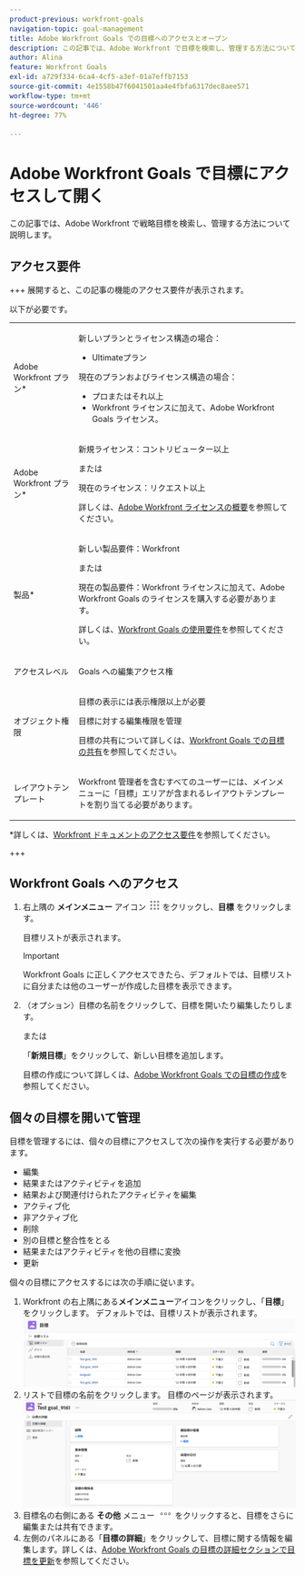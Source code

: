 ```yaml
---
product-previous: workfront-goals
navigation-topic: goal-management
title: Adobe Workfront Goals での目標へのアクセスとオープン
description: この記事では、Adobe Workfront で目標を検索し、管理する方法について説明します。
author: Alina
feature: Workfront Goals
exl-id: a729f334-6ca4-4cf5-a3ef-01a7effb7153
source-git-commit: 4e1558b47f6041501aa4e4fbfa6317dec8aee571
workflow-type: tm+mt
source-wordcount: '446'
ht-degree: 77%

---
```


# Adobe Workfront Goals で目標にアクセスして開く

<!--Audited P&P only: 4/2025-->

この記事では、Adobe Workfront で戦略目標を検索し、管理する方法について説明します。


## アクセス要件

+++ 展開すると、この記事の機能のアクセス要件が表示されます。

以下が必要です。

<table style="table-layout:auto"> 
 <col> 
 </col> 
 <col> 
 </col> 
 <tbody> 
  <tr> 
   <td role="rowheader">Adobe Workfront プラン*</td> 
   <td> 
   <p>新しいプランとライセンス構造の場合：
  <ul><li>Ultimateプラン </li></ul>
   </p>
<p>現在のプランおよびライセンス構造の場合： 
<ul><li> プロまたはそれ以上 </li>
  <li>Workfront ライセンスに加えて、Adobe Workfront Goals ライセンス。</li></ul></p>
   </td> 
  </tr> 
  <tr> 
   <td role="rowheader">Adobe Workfront プラン*</td> 
   <td> 
   <p>新規ライセンス：コントリビューター以上</p>
   または
   <p>現在のライセンス：リクエスト以上</p> <p>詳しくは、<a href="../../administration-and-setup/add-users/access-levels-and-object-permissions/wf-licenses.md" class="MCXref xref">Adobe Workfront ライセンスの概要</a>を参照してください。</p> </td> 
  </tr> 
  <tr>
 <td role="rowheader">製品*</td>
 <td>
 <p> 新しい製品要件：Workfront</p>
<p>または</p>
 <p>現在の製品要件：Workfront ライセンスに加えて、Adobe Workfront Goals のライセンスを購入する必要があります。 </p> <p>詳しくは、<a href="../../workfront-goals/goal-management/access-needed-for-wf-goals.md" class="MCXref xref">Workfront Goals の使用要件</a>を参照してください。 </p> </td>
 </tr>

<tr> 
   <td role="rowheader">アクセスレベル</td> 
   <td> <p>Goals への編集アクセス権</p> </td> 
  </tr> 
  <tr data-mc-conditions=""> 
   <td role="rowheader">オブジェクト権限</td> 
   <td> 
    <div> 
     <p>目標の表示には表示権限以上が必要</p> 
     <p>目標に対する編集権限を管理</p> 
     <p>目標の共有について詳しくは、<a href="../../workfront-goals/workfront-goals-settings/share-a-goal.md" class="MCXref xref">Workfront Goals での目標の共有</a>を参照してください。 </p> 
    </div> </td> 
  </tr> 
  <tr>
   <td role="rowheader"><p>レイアウトテンプレート</p></td>
   <td> <p>Workfront 管理者を含むすべてのユーザーには、メインメニューに「目標」エリアが含まれるレイアウトテンプレートを割り当てる必要があります。 </p>  
</td>
  </tr>
 </tbody> 
</table>

*詳しくは、[Workfront ドキュメントのアクセス要件](/help/quicksilver/administration-and-setup/add-users/access-levels-and-object-permissions/access-level-requirements-in-documentation.md)を参照してください。

+++

## Workfront Goals へのアクセス

1. 右上隅の **メインメニュー** アイコン ![ メインメニューアイコン ](assets/main-menu-icon.png) をクリックし、**目標** をクリックします。

   <!-- drafted for Shell release: Add this when Shell is available to all: or (if available), click the **Main Menu** icon ![Main menu icon](../goal-management/assets/three-line-main-menu-icon.png) in the upper-left corner)
   -->

   目標リストが表示されます。


   >[!IMPORTANT]
   >
   >   Workfront Goals に正しくアクセスできたら、デフォルトでは、目標リストに自分または他のユーザーが作成した目標を表示できます。

   <!--   
   (NOTE: This might change when sharing is in place; right now, with sharing in place, they can VIEW all goals in the system but they cannot EDIT the ones others created!)
   -->

1. （オプション）目標の名前をクリックして、目標を開いたり編集したりします。

   または

   「**新規目標**」をクリックして、新しい目標を追加します。

   目標の作成について詳しくは、[Adobe Workfront Goals での目標の作成](../../workfront-goals/goal-management/create-goals.md)を参照してください。

## 個々の目標を開いて管理

目標を管理するには、個々の目標にアクセスして次の操作を実行する必要があります。

* 編集
* 結果またはアクティビティを追加
* 結果および関連付けられたアクティビティを編集
* アクティブ化
* 非アクティブ化
* 削除
* 別の目標と整合性をとる
* 結果またはアクティビティを他の目標に変換
* 更新
<!--
Accessing goals differs depending on what environment you use.

To access an individual goal in the Production environment:

1. Click the **Main Menu** icon ![Main Menu icon](assets/main-menu-icon.png) in the upper-right corner of Workfront, then click **Goals** .

     (!--drafted for Shell release: Add this when Shell is available to all: or (if available), click the **Main Menu** icon ![Main menu icon](../goal-management/assets/three-line-main-menu-icon.png) in the upper-left corner)
   --)

   The Goal List displays by default. 

1. Click the name of a goal in the list 

   Or

   Click one of the options below in the left panel, then click the name of a goal to access it:

   * Goal Alignment
   * Check-in 
   * Pulse 

   >[!NOTE]
   >
   >Depending on what action you want to perform on the individual goal, you might choose to select different sections every time. For information about the differences between the Workfront Goals sections, see [Overview of the Adobe Workfront Goals sections](../../workfront-goals/goal-review-and-workfront-goals-sections/overview-of-wf-goals-sections.md).

   The Goal Details panel displays on the right. You can update the goal, its results, and activities in the Goal Details panel when you have access to manage it. For information about updating goals using the Goal Details panel, see [Update goals in the Goal details section in Adobe Workfront Goals](../../workfront-goals/goal-management/update-goals-in-goal-details-panel.md).
-->

個々の目標にアクセスするには次の手順に従います。

1. Workfront の右上隅にある&#x200B;**メインメニュー**&#x200B;アイコンをクリックし、「**目標**」をクリックします。
デフォルトでは、目標リストが表示されます。
   ![ 目標リスト ](assets/goal-list-unshimmed.png)
1. リストで目標の名前をクリックします。
目標のページが表示されます。
   ![ 目標ページ ](assets/goal-page-unshimmed.png)
1. 目標名の右側にある **その他** メニュー ![ その他アイコン ](assets/more-icon.png) をクリックすると、目標をさらに編集または共有できます。
1. 左側のパネルにある「**目標の詳細**」をクリックして、目標に関する情報を編集します。詳しくは、[Adobe Workfront Goals の目標の詳細セクションで目標を更新](../goal-management/update-goals-in-goal-details-panel.md)を参照してください。


